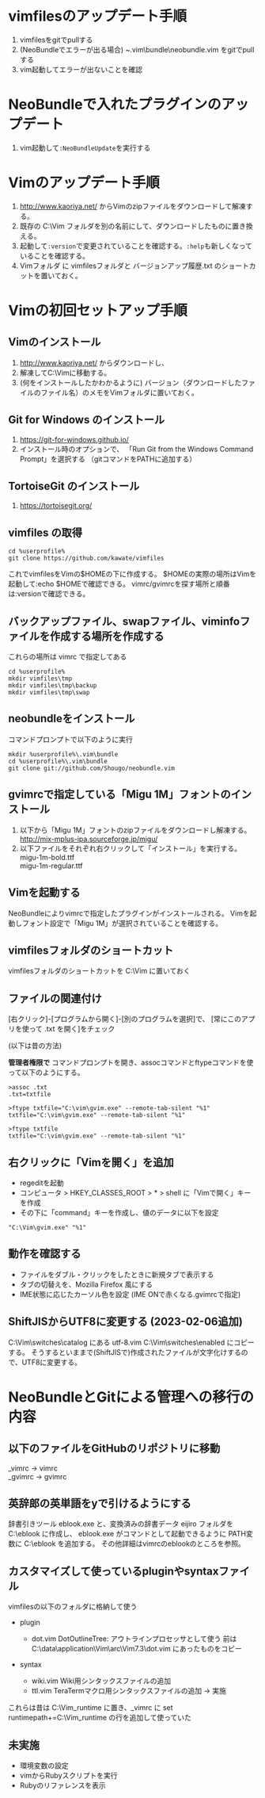 
# vimfilesのアップデート手順

1. vimfilesをgitでpullする
1. (NeoBundleでエラーが出る場合) ~\.vim\bundle\neobundle.vim をgitでpullする
1. vim起動してエラーが出ないことを確認


# NeoBundleで入れたプラグインのアップデート

1. vim起動して`:NeoBundleUpdate`を実行する


# Vimのアップデート手順

1. http://www.kaoriya.net/ からVimのzipファイルをダウンロードして解凍する。
1. 既存の C:\Vim フォルダを別の名前にして、ダウンロードしたものに置き換える。
1. 起動して`:version`で変更されていることを確認する。`:help`も新しくなっていることを確認する。
1. Vimフォルダ に vimfilesフォルダと バージョンアップ履歴.txt のショートカットを置いておく。


# Vimの初回セットアップ手順

## Vimのインストール

1. http://www.kaoriya.net/ からダウンロードし、
2. 解凍してC:\Vimに移動する。
3. (何をインストールしたかわかるように) バージョン（ダウンロードしたファイルのファイル名）のメモをVimフォルダに置いておく。

## Git for Windows のインストール

1. https://git-for-windows.github.io/
2. インストール時のオプションで、
   「Run Git from the Windows Command Prompt」を選択する
   （gitコマンドをPATHに追加する）

## TortoiseGit のインストール

1. https://tortoisegit.org/

## vimfiles の取得

```
cd %userprofile%
git clone https://github.com/kawate/vimfiles
```
これでvimfilesをVimの$HOMEの下に作成する。
$HOMEの実際の場所はVimを起動して:echo $HOMEで確認できる。
vimrc/gvimrcを探す場所と順番は:versionで確認できる。

## バックアップファイル、swapファイル、viminfoファイルを作成する場所を作成する

これらの場所は vimrc で指定してある
```
cd %userprofile%
mkdir vimfiles\tmp
mkdir vimfiles\tmp\backup
mkdir vimfiles\tmp\swap
```

## neobundleをインストール

コマンドプロンプトで以下のように実行
```
mkdir %userprofile%\.vim\bundle
cd %userprofile%\.vim\bundle
git clone git://github.com/Shougo/neobundle.vim
```

## gvimrcで指定している「Migu 1M」フォントのインストール

1. 以下から「Migu 1M」フォントのzipファイルをダウンロードし解凍する。  
http://mix-mplus-ipa.sourceforge.jp/migu/
1. 以下ファイルをそれぞれ右クリックして「インストール」を実行する。  
migu-1m-bold.ttf  
migu-1m-regular.ttf  

## Vimを起動する

NeoBundleによりvimrcで指定したプラグインがインストールされる。
Vimを起動しフォント設定で「Migu 1M」が選択されていることを確認する。

## vimfilesフォルダのショートカット
vimfilesフォルダのショートカットを C:\Vim に置いておく

## ファイルの関連付け

[右クリック]-[プログラムから開く]-[別のプログラムを選択]で、
[常にこのアプリを使って .txt を開く]をチェック

(以下は昔の方法)

**管理者権限で** コマンドプロンプトを開き、assocコマンドとftypeコマンドを使って以下のようにする。
```
>assoc .txt
.txt=txtfile

>ftype txtfile="C:\vim\gvim.exe" --remote-tab-silent "%1"
txtfile="C:\vim\gvim.exe" --remote-tab-silent "%1"

>ftype txtfile
txtfile="C:\vim\gvim.exe" --remote-tab-silent "%1"
```

## 右クリックに「Vimを開く」を追加

- regeditを起動
- コンピュータ > HKEY_CLASSES_ROOT > * > shell に「Vimで開く」キーを作成
- その下に「command」キーを作成し、値のデータに以下を設定
```
"C:\Vim\gvim.exe" "%1"
```

## 動作を確認する
- ファイルをダブル・クリックをしたときに新規タブで表示する
- タブの切替えを、Mozilla Firefox 風にする
- IME状態に応じたカーソル色を設定 (IME ONで赤くなる.gvimrcで指定)

## ShiftJISからUTF8に変更する (2023-02-06追加)
C:\Vim\switches\catalog にある utf-8.vim C:\Vim\switches\enabled にコピーする。
そうするといままで(ShiftJISで)作成されたファイルが文字化けするので、UTF8に変更する。

# NeoBundleとGitによる管理への移行の内容

## 以下のファイルをGitHubのリポジトリに移動  
_vimrc  → vimrc  
_gvimrc → gvimrc  

## 英辞郎の英単語を<c-k>yで引けるようにする
辞書引きツール eblook.exe と、変換済みの辞書データ eijiro フォルダを C:\eblook に作成し、
eblook.exe がコマンドとして起動できるように PATH変数に C:\eblook を追加する。
その他詳細はvimrcのeblookのところを参照。

## カスタマイズして使っているpluginやsyntaxファイル
vimfilesの以下のフォルダに格納して使う

  + plugin
    + dot.vim   DotOutlineTree: アウトラインプロセッサとして使う
      前は C:\data\application\Vim\arc\Vim7.3\dot.vim にあったものをコピー

  + syntax
    + wiki.vim  Wiki用シンタックスファイルの追加
    + ttl.vim   TeraTermマクロ用シンタックスファイルの追加 → 実施

これらは昔は C:\Vim\_runtime に置き、_vimrc に
set runtimepath+=C:\Vim\_runtime
の行を追加して使っていた

## 未実施
- 環境変数の設定
- vimからRubyスクリプトを実行
- Rubyのリファレンスを表示
